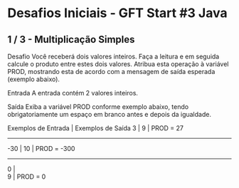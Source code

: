 # Desafios Iniciais - GFT Start #3 Java
## 1 / 3 - Multiplicação Simples

Desafio
Você receberá dois valores inteiros. Faça a leitura e em seguida calcule o produto entre estes dois valores. Atribua esta operação à variável PROD, mostrando esta de acordo com a mensagem de saída esperada (exemplo abaixo).   

Entrada
A entrada contém 2 valores inteiros.

Saída
Exiba a variável PROD conforme exemplo abaixo, tendo obrigatoriamente um espaço em branco antes e depois da igualdade.

Exemplos de Entrada  |	Exemplos de Saída
3		     |
9		     |	PROD = 27
___________________________________________
-30		     |
10		     |	PROD = -300
___________________________________________
0		     |	
9		     |	PROD = 0

